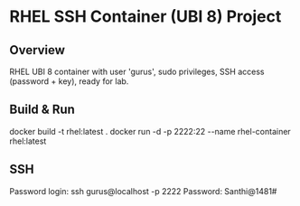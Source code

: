 # RHEL SSH Container (UBI 8) Project

## Overview
RHEL UBI 8 container with user 'gurus', sudo privileges, SSH access (password + key), ready for lab.

## Build & Run
docker build -t rhel:latest .
docker run -d -p 2222:22 --name rhel-container rhel:latest

## SSH
Password login:
ssh gurus@localhost -p 2222
Password: Santhi@1481#
